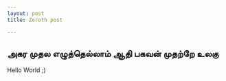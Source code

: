 ```yaml
---
layout: post
title: Zeroth post

---
```


அகர முதல எழுத்தெல்லாம் ஆதி பகவன் முதற்றே உலகு 
-----
Hello World ;)

